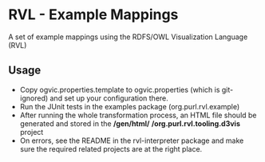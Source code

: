 # RVL - Example Mappings #
 
A set of example mappings using the RDFS/OWL Visualization Language (RVL)

## Usage ##
 - Copy ogvic.properties.template to ogvic.properties (which is git-ignored) and set up your configuration there.
 - Run the JUnit tests in the examples package (org.purl.rvl.example)
 - After running the whole transformation process, an HTML file should be generated and stored in the **/gen/html/** **/org.purl.rvl.tooling.d3vis** project
 - On errors, see the README in the rvl-interpreter package and make sure the required related projects are at the right place.
